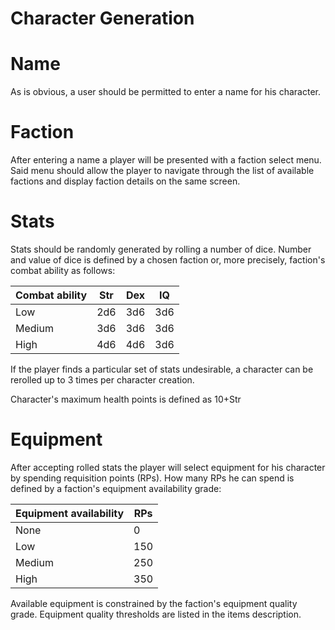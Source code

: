Character Generation
====================

# Name
As is obvious, a user should be permitted to enter a name for his character.

# Faction
After entering a name a player will be presented with a faction select menu. Said menu should allow the player to navigate through the list of available factions and display faction details on the same screen.

# Stats
Stats should be randomly generated by rolling a number of dice. Number and value of dice is defined by a chosen faction or, more precisely, faction's combat ability as follows:

Combat ability | Str | Dex | IQ
-------------- | --- | --- | ---
 Low           | 2d6 | 3d6 | 3d6
 Medium        | 3d6 | 3d6 | 3d6
 High          | 4d6 | 4d6 | 3d6
 
If the player finds a particular set of stats undesirable, a character can be rerolled up to 3 times per character creation.

Character's maximum health points is defined as 10+Str
 
# Equipment
After accepting rolled stats the player will select equipment for his character by spending requisition points (RPs). How many RPs he can spend is defined by a faction's equipment availability grade:

Equipment availability | RPs
---------------------- | ---
 None                  | 0
 Low                   | 150
 Medium                | 250
 High                  | 350
 
Available equipment is constrained by the faction's equipment quality grade. Equipment quality thresholds are listed in the items description.
